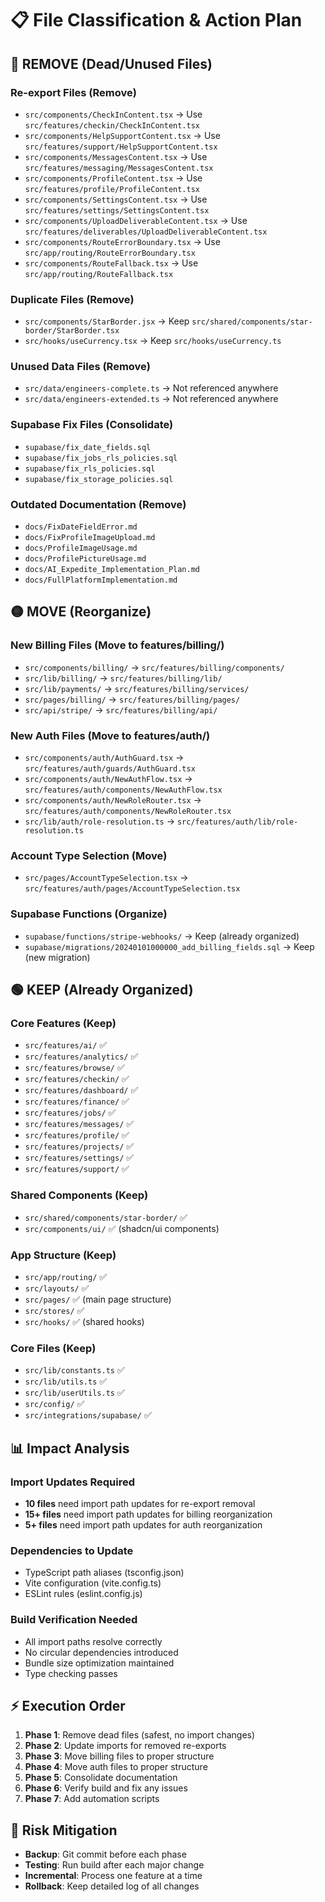 # 📋 File Classification & Action Plan

## **🔴 REMOVE (Dead/Unused Files)**

### **Re-export Files (Remove)**
- `src/components/CheckInContent.tsx` → Use `src/features/checkin/CheckInContent.tsx`
- `src/components/HelpSupportContent.tsx` → Use `src/features/support/HelpSupportContent.tsx`
- `src/components/MessagesContent.tsx` → Use `src/features/messaging/MessagesContent.tsx`
- `src/components/ProfileContent.tsx` → Use `src/features/profile/ProfileContent.tsx`
- `src/components/SettingsContent.tsx` → Use `src/features/settings/SettingsContent.tsx`
- `src/components/UploadDeliverableContent.tsx` → Use `src/features/deliverables/UploadDeliverableContent.tsx`
- `src/components/RouteErrorBoundary.tsx` → Use `src/app/routing/RouteErrorBoundary.tsx`
- `src/components/RouteFallback.tsx` → Use `src/app/routing/RouteFallback.tsx`

### **Duplicate Files (Remove)**
- `src/components/StarBorder.jsx` → Keep `src/shared/components/star-border/StarBorder.tsx`
- `src/hooks/useCurrency.tsx` → Keep `src/hooks/useCurrency.ts`

### **Unused Data Files (Remove)**
- `src/data/engineers-complete.ts` → Not referenced anywhere
- `src/data/engineers-extended.ts` → Not referenced anywhere

### **Supabase Fix Files (Consolidate)**
- `supabase/fix_date_fields.sql`
- `supabase/fix_jobs_rls_policies.sql`
- `supabase/fix_rls_policies.sql`
- `supabase/fix_storage_policies.sql`

### **Outdated Documentation (Remove)**
- `docs/FixDateFieldError.md`
- `docs/FixProfileImageUpload.md`
- `docs/ProfileImageUsage.md`
- `docs/ProfilePictureUsage.md`
- `docs/AI_Expedite_Implementation_Plan.md`
- `docs/FullPlatformImplementation.md`

## **🟡 MOVE (Reorganize)**

### **New Billing Files (Move to features/billing/)**
- `src/components/billing/` → `src/features/billing/components/`
- `src/lib/billing/` → `src/features/billing/lib/`
- `src/lib/payments/` → `src/features/billing/services/`
- `src/pages/billing/` → `src/features/billing/pages/`
- `src/api/stripe/` → `src/features/billing/api/`

### **New Auth Files (Move to features/auth/)**
- `src/components/auth/AuthGuard.tsx` → `src/features/auth/guards/AuthGuard.tsx`
- `src/components/auth/NewAuthFlow.tsx` → `src/features/auth/components/NewAuthFlow.tsx`
- `src/components/auth/NewRoleRouter.tsx` → `src/features/auth/components/NewRoleRouter.tsx`
- `src/lib/auth/role-resolution.ts` → `src/features/auth/lib/role-resolution.ts`

### **Account Type Selection (Move)**
- `src/pages/AccountTypeSelection.tsx` → `src/features/auth/pages/AccountTypeSelection.tsx`

### **Supabase Functions (Organize)**
- `supabase/functions/stripe-webhooks/` → Keep (already organized)
- `supabase/migrations/20240101000000_add_billing_fields.sql` → Keep (new migration)

## **🟢 KEEP (Already Organized)**

### **Core Features (Keep)**
- `src/features/ai/` ✅
- `src/features/analytics/` ✅
- `src/features/browse/` ✅
- `src/features/checkin/` ✅
- `src/features/dashboard/` ✅
- `src/features/finance/` ✅
- `src/features/jobs/` ✅
- `src/features/messages/` ✅
- `src/features/profile/` ✅
- `src/features/projects/` ✅
- `src/features/settings/` ✅
- `src/features/support/` ✅

### **Shared Components (Keep)**
- `src/shared/components/star-border/` ✅
- `src/components/ui/` ✅ (shadcn/ui components)

### **App Structure (Keep)**
- `src/app/routing/` ✅
- `src/layouts/` ✅
- `src/pages/` ✅ (main page structure)
- `src/stores/` ✅
- `src/hooks/` ✅ (shared hooks)

### **Core Files (Keep)**
- `src/lib/constants.ts` ✅
- `src/lib/utils.ts` ✅
- `src/lib/userUtils.ts` ✅
- `src/config/` ✅
- `src/integrations/supabase/` ✅

## **📊 Impact Analysis**

### **Import Updates Required**
- **10 files** need import path updates for re-export removal
- **15+ files** need import path updates for billing reorganization
- **5+ files** need import path updates for auth reorganization

### **Dependencies to Update**
- TypeScript path aliases (tsconfig.json)
- Vite configuration (vite.config.ts)
- ESLint rules (eslint.config.js)

### **Build Verification Needed**
- All import paths resolve correctly
- No circular dependencies introduced
- Bundle size optimization maintained
- Type checking passes

## **⚡ Execution Order**

1. **Phase 1**: Remove dead files (safest, no import changes)
2. **Phase 2**: Update imports for removed re-exports
3. **Phase 3**: Move billing files to proper structure
4. **Phase 4**: Move auth files to proper structure
5. **Phase 5**: Consolidate documentation
6. **Phase 6**: Verify build and fix any issues
7. **Phase 7**: Add automation scripts

## **🚨 Risk Mitigation**

- **Backup**: Git commit before each phase
- **Testing**: Run build after each major change
- **Incremental**: Process one feature at a time
- **Rollback**: Keep detailed log of all changes
